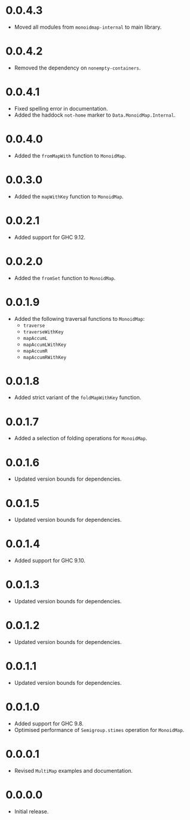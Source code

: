 # 0.0.4.3

- Moved all modules from `monoidmap-internal` to main library.

# 0.0.4.2

- Removed the dependency on `nonempty-containers`.

# 0.0.4.1

- Fixed spelling error in documentation.
- Added the haddock `not-home` marker to `Data.MonoidMap.Internal`.

# 0.0.4.0

- Added the `fromMapWith` function to `MonoidMap`.

# 0.0.3.0

- Added the `mapWithKey` function to `MonoidMap`.

# 0.0.2.1

- Added support for GHC 9.12.

# 0.0.2.0

- Added the `fromSet` function to `MonoidMap`.

# 0.0.1.9

- Added the following traversal functions to `MonoidMap`:
  - `traverse`
  - `traverseWithKey`
  - `mapAccumL`
  - `mapAccumLWithKey`
  - `mapAccumR`
  - `mapAccumRWithKey`

# 0.0.1.8

- Added strict variant of the `foldMapWithKey` function.

# 0.0.1.7

- Added a selection of folding operations for `MonoidMap`.

# 0.0.1.6

- Updated version bounds for dependencies.

# 0.0.1.5

- Updated version bounds for dependencies.

# 0.0.1.4

- Added support for GHC 9.10.

# 0.0.1.3

- Updated version bounds for dependencies.

# 0.0.1.2

- Updated version bounds for dependencies.

# 0.0.1.1

- Updated version bounds for dependencies.

# 0.0.1.0

- Added support for GHC 9.8.
- Optimised performance of `Semigroup.stimes` operation for `MonoidMap`.

# 0.0.0.1

- Revised `MultiMap` examples and documentation.

# 0.0.0.0

- Initial release.
